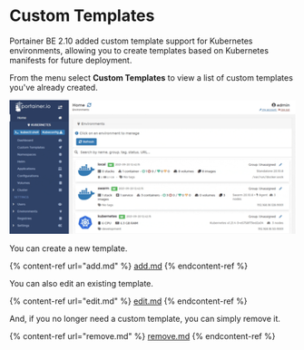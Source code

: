 # Custom Templates

Portainer BE 2.10 added custom template support for Kubernetes environments, allowing you to create templates based on Kubernetes manifests for future deployment.

From the menu select **Custom Templates** to view a list of custom templates you've already created.

![](../../../.gitbook/assets/k8s-templates-1.gif)

You can create a new template.

{% content-ref url="add.md" %}
[add.md](add.md)
{% endcontent-ref %}

You can also edit an existing template.

{% content-ref url="edit.md" %}
[edit.md](edit.md)
{% endcontent-ref %}

And, if you no longer need a custom template, you can simply remove it.

{% content-ref url="remove.md" %}
[remove.md](remove.md)
{% endcontent-ref %}
